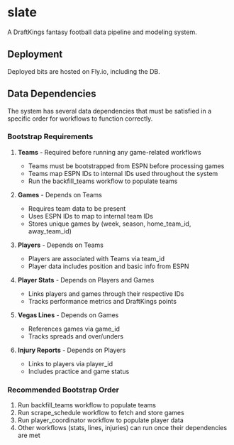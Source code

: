 # slate

A DraftKings fantasy football data pipeline and modeling system.

## Deployment

Deployed bits are hosted on Fly.io, including the DB.

## Data Dependencies

The system has several data dependencies that must be satisfied in a specific order for workflows to function correctly.

### Bootstrap Requirements

1. **Teams** - Required before running any game-related workflows
   - Teams must be bootstrapped from ESPN before processing games
   - Teams map ESPN IDs to internal IDs used throughout the system
   - Run the backfill_teams workflow to populate teams

2. **Games** - Depends on Teams
   - Requires team data to be present
   - Uses ESPN IDs to map to internal team IDs
   - Stores unique games by (week, season, home_team_id, away_team_id)

3. **Players** - Depends on Teams
   - Players are associated with Teams via team_id
   - Player data includes position and basic info from ESPN

4. **Player Stats** - Depends on Players and Games
   - Links players and games through their respective IDs
   - Tracks performance metrics and DraftKings points

5. **Vegas Lines** - Depends on Games
   - References games via game_id
   - Tracks spreads and over/unders

6. **Injury Reports** - Depends on Players
   - Links to players via player_id
   - Includes practice and game status

### Recommended Bootstrap Order
1. Run backfill_teams workflow to populate teams
2. Run scrape_schedule workflow to fetch and store games
3. Run player_coordinator workflow to populate player data
4. Other workflows (stats, lines, injuries) can run once their dependencies are met